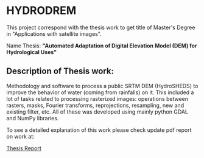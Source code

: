 # HYDRODREM

This project correspond with the thesis work to get title of Master's 
Degree in "Applications with satellite images".

Name Thesis: **"Automated Adaptation of Digital Elevation Model (DEM) for 
Hydrological Uses"**

## Description of Thesis work: 

Methodology and software to process a public SRTM DEM (HydroSHEDS) to 
improve the behavior of water (coming from rainfalls) on it. This included a
lot of tasks related to processing rasterized images: operations between 
rasters, masks, Fourier transforms, reprojections, resampling, new and existing 
filter, etc. All of these was developed using mainly python GDAL and NumPy libraries. 


To see a detailed explanation of this work please check update pdf report on
 work at:

[Thesis Report](https://github.com/CGuerreroCordova/DEMProcPy/blob/master/doc/Latex/template_tesis_mearte.pdf)
